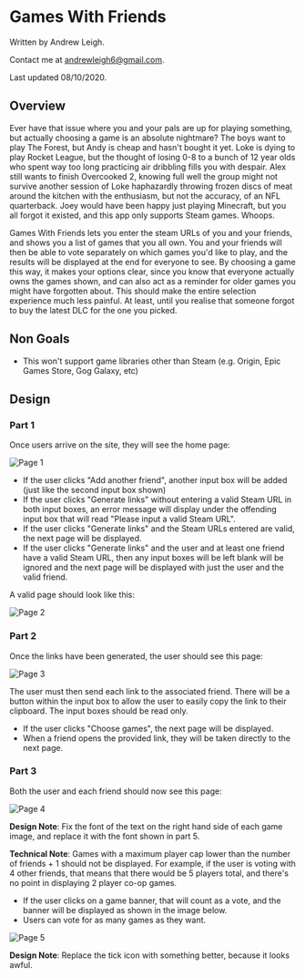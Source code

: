 # Games With Friends

Written by Andrew Leigh. 

Contact me at andrewleigh6@gmail.com.

Last updated 08/10/2020.

## Overview

Ever have that issue where you and your pals are up for playing something, but actually choosing a game is an absolute nightmare? The boys want to play The Forest, but Andy is cheap and hasn't bought it yet. Loke is dying to play Rocket League, but the thought of losing 0-8 to a bunch of 12 year olds who spent way too long practicing air dribbling fills you with despair. Alex still wants to finish Overcooked 2, knowing full well the group might not survive another session of Loke haphazardly throwing frozen discs of meat around the kitchen with the enthusiasm, but not the accuracy, of an NFL quarterback. Joey would have been happy just playing Minecraft, but you all forgot it existed, and this app only supports Steam games. Whoops.

Games With Friends lets you enter the steam URLs of you and your friends, and shows you a list of games that you all own. You and your friends will then be able to vote separately on which games you'd like to play, and the results will be displayed at the end for everyone to see. By choosing a game this way, it makes your options clear, since you know that everyone actually owns the games shown, and can also act as a reminder for older games you might have forgotten about. This should make the entire selection experience much less painful. At least, until you realise that someone forgot to buy the latest DLC for the one you picked.

## Non Goals

- This won't support game libraries other than Steam (e.g. Origin, Epic Games Store, Gog Galaxy, etc)

## Design

### Part 1

Once users arrive on the site, they will see the home page:

![Page 1](https://github.com/AndrewLeigh6/GamesWithFriends/blob/master/images/1.PNG)

- If the user clicks "Add another friend", another input box will be added (just like the second input box shown)
- If the user clicks "Generate links" without entering a valid Steam URL in both input boxes, an error message will display under the offending input box that will read "Please input a valid Steam URL".
- If the user clicks "Generate links" and the Steam URLs entered are valid, the next page will be displayed.
- If the user clicks "Generate links" and the user and at least one friend have a valid Steam URL, then any input boxes will be left blank will be ignored and the next page will be displayed with just the user and the valid friend.

A valid page should look like this:

![Page 2](https://github.com/AndrewLeigh6/GamesWithFriends/blob/master/images/2.PNG)

### Part 2

Once the links have been generated, the user should see this page:

![Page 3](https://github.com/AndrewLeigh6/GamesWithFriends/blob/master/images/3.PNG)

The user must then send each link to the associated friend. There will be a button within the input box to allow the user to easily copy the link to their clipboard. The input boxes should be read only.

- If the user clicks "Choose games", the next page will be displayed.
- When a friend opens the provided link, they will be taken directly to the next page.

### Part 3

Both the user and each friend should now see this page:

![Page 4](https://github.com/AndrewLeigh6/GamesWithFriends/blob/master/images/4.PNG)

**Design Note**: Fix the font of the text on the right hand side of each game image, and replace it with the font shown in part 5.

**Technical Note**: Games with a maximum player cap lower than the number of friends + 1 should not be displayed. For example, if the user is voting with 4 other friends, that means that there would be 5 players total, and there's no point in displaying 2 player co-op games.

- If the user clicks on a game banner, that will count as a vote, and the banner will be displayed as shown in the image below.
- Users can vote for as many games as they want. 

![Page 5](https://github.com/AndrewLeigh6/GamesWithFriends/blob/master/images/5.PNG)

**Design Note**: Replace the tick icon with something better, because it looks awful.






